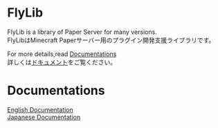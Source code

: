 # FlyLib

FlyLib is a library of Paper Server for many versions.
<br/>
FlyLibはMinecraft Paperサーバー用のプラグイン開発支援ライブラリです。

For more details,read [Documentations](https://github.com/TeamKun/FlyLib/tree/flylib-1#documentations)
<br/>
詳しくは[ドキュメント](https://github.com/TeamKun/FlyLib/tree/flylib-1#documentations)をご覧ください。

# Documentations

[English Documentation](https://github.com/TeamKun/FlyLib/blob/main/en.md)
<br/>
[Japanese Documentation](https://github.com/TeamKun/FlyLib/blob/main/jp.md)